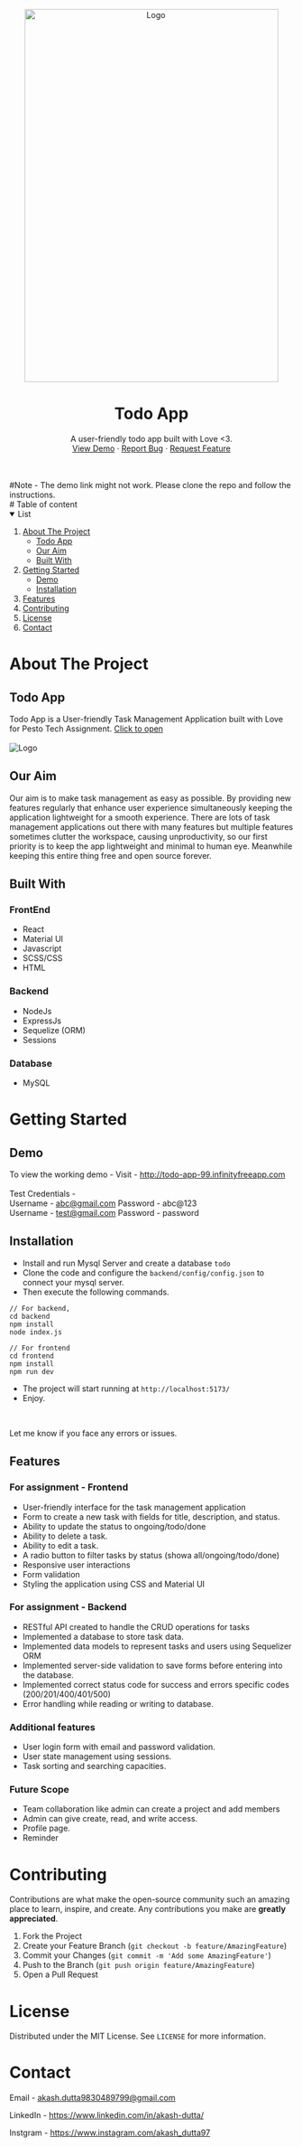 <p align="center">
  <a href="http://todo-app-99.infinityfreeapp.com/">
    <img src="assets/App.JPG" alt="Logo" width="450" height="660">
  </a>

  <h1 align="center">Todo App</h1>

  <p align="center">
    A user-friendly todo app built with Love <3.
    <br />
    <a href="http://todo-app-99.infinityfreeapp.com">View Demo</a>
    ·
    <a href="https://github.com/akash-dutta-dev/todo-app/issues">Report Bug</a>
    ·
    <a href="https://github.com/akash-dutta-dev/todo-app/issues">Request Feature</a>
  </p>
</p>
<br><br>
#Note - The demo link might not work. Please clone the repo and follow the instructions.
 <br>     
<!-- TABLE OF CONTENTS -->
# Table of content
<details open="open">
  <summary>List</summary>
  <ol>
    <li>
      <a href="#about-the-project">About The Project</a>
      <ul>
        <li><a href="#todo-app">Todo App</a></li>
        <li><a href="#our-aim">Our Aim</a></li>
        <li><a href="#built-with">Built With</a></li>
      </ul>
    </li>
    <li>
      <a href="#getting-started">Getting Started</a>
      <ul>
        <li><a href="#prerequisites">Demo</a></li>
        <li><a href="#installation">Installation</a></li>
      </ul>
    </li>
    <li><a href="#features">Features</a></li>
    <li><a href="#contributing">Contributing</a></li>
    <li><a href="#license">License</a></li>
    <li><a href="#contact">Contact</a></li>
  </ol>
</details>

<!-- ABOUT THE PROJECT -->
# About The Project

## Todo App

Todo App is a User-friendly Task Management Application built with Love for Pesto Tech Assignment. [Click to open](http://todo-app-99.infinityfreeapp.com)
<br><br>
<img src="assets/form.JPG" alt="Logo">

## Our Aim

Our aim is to make task management as easy as possible. By providing new features regularly that enhance user experience simultaneously keeping the application lightweight for a smooth experience. There are lots of task management applications out there with many features but multiple features sometimes clutter the workspace, causing unproductivity, so our first priority is to keep the app lightweight and minimal to human eye. Meanwhile keeping this entire thing free and open source forever.

## Built With
### FrontEnd
- React
- Material UI
- Javascript
- SCSS/CSS
- HTML

### Backend 
- NodeJs
- ExpressJs
- Sequelize (ORM)
- Sessions 

### Database
- MySQL

<!-- Getting Started -->
# Getting Started
## Demo
To view the working demo -
Visit - http://todo-app-99.infinityfreeapp.com
<br><br>
Test Credentials -
<br>
Username - abc@gmail.com  Password - abc@123
<br>
Username - test@gmail.com Password - password

## Installation
- Install and run Mysql Server and create a database ```todo```
- Clone the code and configure the ```backend/config/config.json``` to connect your mysql server.
- Then execute the following commands.
```
// For backend, 
cd backend
npm install
node index.js

// For frontend 
cd frontend
npm install
npm run dev
```
- The project will start running at ```http://localhost:5173/```
- Enjoy.
<br>

Let me know if you face any errors or issues.

## Features
### For assignment - Frontend
- User-friendly interface for the task management application
- Form to create a new task with fields for title, description, and status.
- Ability to update the status to ongoing/todo/done
- Ability to delete a task.
- Ability to edit a task.
- A radio button to filter tasks by status (showa all/ongoing/todo/done)
- Responsive user interactions
- Form validation
- Styling the application using CSS and Material UI

### For assignment - Backend
- RESTful API created to handle the CRUD operations for tasks
- Implemented a database to store task data.
- Implemented data models to represent tasks and users using Sequelizer ORM
- Implemented server-side validation to save forms before entering into the database.
- Implemented correct status code for success and errors specific codes (200/201/400/401/500)
- Error handling while reading or writing to database.

### Additional features
- User login form with email and password validation.
- User state management using sessions.
- Task sorting and searching capacities.

### Future Scope
- Team collaboration like admin can create a project  and add members
- Admin can give create, read, and write access.
- Profile page.
- Reminder

<!-- CONTRIBUTING -->
# Contributing

Contributions are what make the open-source community such an amazing place to learn, inspire, and create. Any contributions you make are **greatly appreciated**.

1. Fork the Project
2. Create your Feature Branch (`git checkout -b feature/AmazingFeature`)
3. Commit your Changes (`git commit -m 'Add some AmazingFeature'`)
4. Push to the Branch (`git push origin feature/AmazingFeature`)
5. Open a Pull Request


<!-- LICENSE -->
# License

Distributed under the MIT License. See `LICENSE` for more information.

<!-- CONTACT -->
# Contact

Email - akash.dutta9830489799@gmail.com

LinkedIn - https://www.linkedin.com/in/akash-dutta/ 

Instgram - https://www.instagram.com/akash_dutta97
